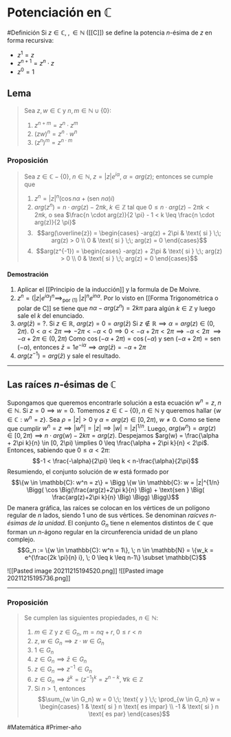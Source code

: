# Potenciación en $\mathbb{C}$
#Definición Si $z \in \mathbb{C}, \; , \in \mathbb{N}$ ([[C]]) se define la potencia $n$-ésima de $z$ en forma recursiva:
- $z^1 = z$
- $z^{n+1} = z^n \cdot z$
- $z^0 = 1$

## Lema
> Sea $z, w \in \mathbb{C}$ y $n, m \in \mathbb{N} \cup \{0\}$:
> 1. $z^{n+m} = z^n \cdot z^m$
> 2. $(zw)^n = z^n \cdot w^n$
> 3. $(z^n)^m = z^{n \cdot m}$

### Proposición
> Sea $z \in \mathbb{C}-\{0\}, \; n \in \mathbb{N}, \; z = |z|e^{i \alpha}, \; \alpha = arg(z)$; entonces se cumple que
> 1. $z^n = |z|^n(\cos n\alpha + (\text{sen } n\alpha)i)$
> 2. $arg(z^n) = n \cdot arg(z) - 2\pi k, \; k \in \mathbb{Z}$ tal que $0 \leq n \cdot arg(z) - 2\pi k < 2 \pi k$, o sea $\frac{n \cdot arg(z)}{2 \pi} - 1 < k \leq \frac{n \cdot arg(z)}{2 \pi}$
> 3. $$arg(\overline{z}) = \begin{cases}
>   -arg(z) + 2\pi & \text{ si } \;\; arg(z) > 0 \\ 0 & \text{ si } \;\; arg(z) = 0
>   \end{cases}$$
>   4. $$arg(z^{-1}) = \begin{cases}
>   -arg(z) + 2\pi & \text{ si } \;\; arg(z) > 0 \\ 0 & \text{ si } \;\; arg(z) = 0
>   \end{cases}$$

#### Demostración
1. Aplicar el [[Principio de la inducción]] y la formula de De Moivre. 
2. $z^n = (|z|e^{i \alpha})^n \implies_{\text{por (1) }} |z|^n e^{in \alpha}$. Por lo visto en [[Forma Trigonométrica o polar de C]] se tiene que $n \alpha - arg(z^n) = 2k \pi$ para algún $k \in \mathbb{Z}$ y luego sale el $k$ del enunciado.
3. $arg(\bar{z}) = ?$. Si $z \in \mathbb{R}$, $arg(z) = 0 = arg(\bar{z})$
	Si $z \notin \mathbb{R} \implies \alpha = arg(z) \in (0, 2\pi)$.
	$0 < \alpha < 2\pi \implies -2\pi < -\alpha < 0 \implies 0 < -\alpha + 2\pi < 2\pi \implies -\alpha < 2\pi$
	$\implies -\alpha + 2\pi \in (0, 2\pi)$
Como $\cos (-\alpha +2\pi) = \cos(-\alpha)$ y $\text{sen } (-\alpha + 2\pi) = \text{sen } (-\alpha)$, entonces $\bar{z} = 1e^{-i \alpha} \implies arg(\bar{z}) = -\alpha + 2\pi$ 
4. $arg(z^{-1}) = arg(\bar{z})$ y sale el resultado.

---

## Las raíces $n$-ésimas de $\mathbb{C}$
Supongamos que queremos encontrarle solución a esta ecuación $w^n = z, \; n \in \mathbb{N}$. Si $z = 0 \implies w = 0$. Tomemos $z \in \mathbb{C}-\{0\}, \; n \in \mathbb{N}$ y queremos hallar $\{w \in \mathbb{C}: w^n = z\}$. Sea $\rho = |z| > 0$ y $\alpha = arg(z) \in [0, 2\pi)$, $w \neq 0$.
Como se tiene que cumplir $w^n = z \implies |w^n| = |z| \implies |w| = |z|^{1/n}$. Luego, $arg(w^n) = arg(z) \in [0, 2\pi) \implies n\cdot arg(w) - 2k\pi = arg(z)$. Despejamos $arg(w) = \frac{\alpha + 2\pi k}{n} \in [0, 2\pi) \implies 0 \leq \frac{\alpha + 2\pi k}{n} < 2\pi$. Entonces, sabiendo que $0 \leq \alpha < 2\pi$:
$$-1 < \frac{-\alpha}{2\pi} \leq k < n-\frac{\alpha}{2\pi}$$
Resumiendo, el conjunto solución de $w$ está formado por
$$\{w \in \mathbb{C}: w^n = z\} = \Bigg \{w \in \mathbb{C}: w = |z|^{1/n} \Bigg( \cos \Big(\frac{arg(z)+2\pi k}{n} \Big) + \text{sen } \Big( \frac{arg(z)+2\pi k}{n} \Big) \Bigg) \Bigg\}$$
De manera gráfica, las raíces se colocan en los vértices de un polígono regular de $n$ lados, siendo 1 uno de sus vértices. Se denominan *raícves $n$-ésimas de la unidad*. El conjunto $G_n$  tiene n elementos distintos de $\mathbb{C}$ que forman un $n$-ágono regular en la circunferencia unidad de un plano complejo.
$$G_n := \{w \in \mathbb{C}: w^n = 1\}, \; n \in \mathbb{N} = \{w_k = e^{\frac{2k \pi}{n} i}, \; 0 \leq k \leq n-1\} \subset \mathbb{C}$$

![[Pasted image 20211215194520.png]]
![[Pasted image 20211215195736.png]]

---

### Proposición
> Se cumplen las siguientes propiedades, $n \in \mathbb{N}$:
> 1. $m \in \mathbb{Z}$ y $z \in G_n$, $m = nq + r, \; 0 \leq r < n$
> 2. $z, w \in G_n \implies z \cdot w \in G_n$
> 3. $1 \in G_n$
> 4. $z \in G_n \implies \bar{z} \in G_n$
> 5. $z \in G_n \implies z^{-1} \in G_n$
> 6. $z \in G_n \implies {\bar{z}}^k = (z^{-1})^k = z^{n-k}, \; \forall k \in \mathbb{Z}$ 
> 7. Si $n > 1$, entonces
> $$\sum_{w \in G_n} w = 0 \;\; \text{ y } \;\; \prod_{w \in G_n} w = \begin{cases}
> 1 & \text{ si } n \text{ es impar} \\
  -1 & \text{ si } n \text{ es par} 
> \end{cases}$$

#Matemática #Primer-año 